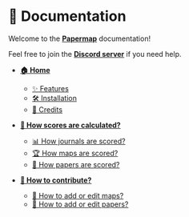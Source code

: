 # 📖 Documentation

Welcome to the **[Papermap](https://papermap.org/)** documentation!

Feel free to join the **[Discord server](https://discord.gg/eFdjRJe7WZ)** if you need help.

* **[🏠 Home](/README.md)**
	* [✨ Features](/README.md#-features)
	* [🛠️ Installation](/README.md#%EF%B8%8F-install)
	* [🙏 Credits](/README.md#-credits)

* **[🧮 How scores are calculated?](/doc/scoring/README.md)**
	* [📊 How journals are scored?](https://github.com/angeluriot/Papermap-data#-metrics)
	* [🏆 How maps are scored?](/doc/scoring/maps.md)
	* [🏅 How papers are scored?](/doc/scoring/papers.md)

* **[🤝 How to contribute?](/doc/contribute/README.md)**
	* [📖 How to add or edit maps?](/doc/contribute/maps.md)
	* [📃 How to add or edit papers?](/doc/contribute/papers.md)
